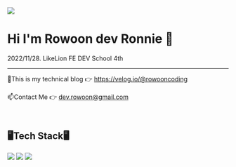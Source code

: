 <img src="https://i.esdrop.com/d/f/dTxR5z7aIl/kcrkeLzgWE.png">


# Hi I'm Rowoon dev Ronnie 👋
2022/11/28. LikeLion FE DEV School 4th

---


🔭This is my technical blog 👉 https://velog.io/@rowooncoding<br><br>
📫Contact Me 👉 dev.rowoon@gmail.com<br>

<br/>
<h2>🖥️Tech Stack🖥️</h2>

<img src="https://img.shields.io/badge/-HTML5-F05032?style=flat-square&logo=html5&logoColor=white"/></a>
<img src="https://img.shields.io/badge/-CSS3-007ACC?style=flat-square&logo=css3&logoColor=white"/></a>
<img src="https://img.shields.io/badge/-Javascript-%23F7DF1C?style=flat-square&logo=javascript&logoColor=000000&labelColor=%23F7DF1C&color=%23FFCE5A"/></a>


